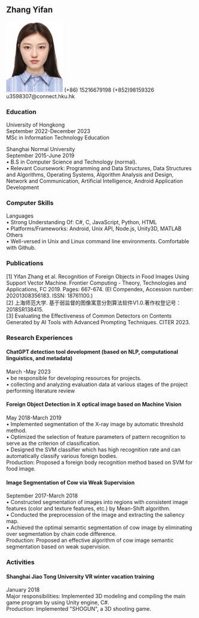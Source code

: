 ## Zhang Yifan 
<img src="./IMG_3790.JPG" width=30%>  
(+86) 15216679198  
(+852)98159326  
u3598307@connect.hku.hk  


### Education
University of Hongkong	
September 2022-December 2023  
MSc in Information Technology Education

Shanghai Normal University	
September 2015-June 2019  
•	B.S in Computer Science and Technology (normal).   
•	Relevant Coursework: Programming and Data Structures, Data Structures and Algorithms, Operating Systems, Algorithm Analysis and Design, Network and Communication, Artificial Intelligence, Android Application Development

### Computer Skills
Languages  
•	Strong Understanding Of: C#, C, JavaScript, Python, HTML  
•	Platforms/Frameworks: Android, Unix API, Node.js, Unity3D, MATLAB  
Others  
•	Well-versed in Unix and Linux command line environments. Comfortable with Github.  

### Publications
[1] Yifan Zhang et al. Recognition of Foreign Objects in Food Images Using Support Vector Machine. Frontier Computing - Theory, Technologies and Applications, FC 2019. Pages: 667-674. (EI Compendex, Accession number: 20201308356183. ISSN: 18761100.)  
[2] 上海师范大学. 基于弱监督的图像寓意分割算法软件V1.0.著作权登记号：2018SR138415.  
[3] Evaluating the Effectiveness of Common Detectors on Contents Generated by AI Tools with Advanced Prompting Techniques. CITER 2023.  

### Research Experiences
#### ChatGPT detection tool development (based on NLP, computational linguistics, and metadata)
March -May 2023  
•	be responsible for developing resources for projects.  
•	collecting and analyzing evaluation data at various stages of the project performing literature review   

#### Foreign Object Detection in X optical image based on Machine Vision
May 2018-March 2019  
•	Implemented segmentation of the X-ray image by automatic threshold method.   
•	Optimized the selection of feature parameters of pattern recognition to serve as the criterion of classification.  
•	Designed the SVM classifier which has high recognition rate and can automatically classify various foreign bodies.  
Production:  Proposed a foreign body recognition method based on SVM for food image.  

#### Image Segmentation of Cow via Weak Supervision
September 2017-March 2018  
•	Constructed segmentation of images into regions with consistent image features (color and texture features, etc.) by Mean-Shift algorithm.  
•	Conducted the preprocession of the image and extracting the saliency map.  
•	Achieved the optimal semantic segmentation of cow image by eliminating over segmentation by chain code difference.  
Production:  Proposed an effective algorithm of cow image semantic segmentation based on weak supervision.  

### Activities
#### Shanghai Jiao Tong University VR winter vacation training
January 2018  
Major responsibilities: Implemented 3D modeling and compiling the main game program by using Unity engine, C#.  
Production: Implemented "SHOGUN", a 3D shooting game.  

